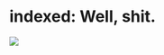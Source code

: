 <!--
id: 39536282
link: http://tumblr.atmos.org/post/39536282/indexed-well-shit
slug: indexed-well-shit
date: Mon Jun 23 2008 10:15:31 GMT-0700 (PDT)
publish: 2008-06-023
tags: 
title: indexed: Well, shit.
-->


indexed: Well, shit.
====================

![](http://25.media.tumblr.com/ZyX8Upfynakvpnr9lkfmjBrt_400.jpg)

